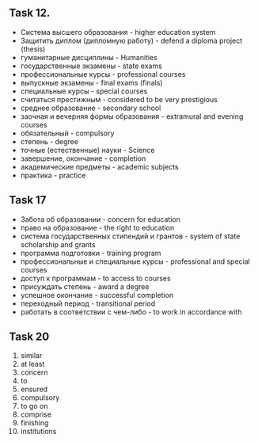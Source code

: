 ## Task 12.
- Система высшего образования - higher education system
- Защитить диплом (дипломную работу) - defend a diploma project (thesis)
- гуманитарные дисциплины - Humanities
- государственные экзамены - state exams
- профессиональные курсы - professional courses
- выпускные экзамены - final exams (finals)
- специальные курсы - special courses
- считаться престижным - considered to be very prestigious
- среднее образование - secondary school
- заочная и вечерняя формы образования - extramural and evening courses
- обязательный - compulsory
- степень - degree
- точные (естественные) науки - Science
- завершение, окончание - completion
- академические предметы - academic subjects
- практика - practice

## Task 17
- Забота об образовании - concern for education
- право на образование - the right to education
- система государственных стипендий и грантов - system of state scholarship and grants
- программа подготовки - training program
- профессиональные и специальные курсы - professional and special courses
- доступ к программам - to access to courses
- присуждать степень - award a degree
- успешное окончание - successful completion
- переходный период - transitional period
- работать в соответствии с чем-либо - to work in accordance with

## Task 20
1. similar
2. at least
3. concern
4. to
5. ensured
6. compulsory
7. to go on
8. comprise
9. finishing
10. institutions
